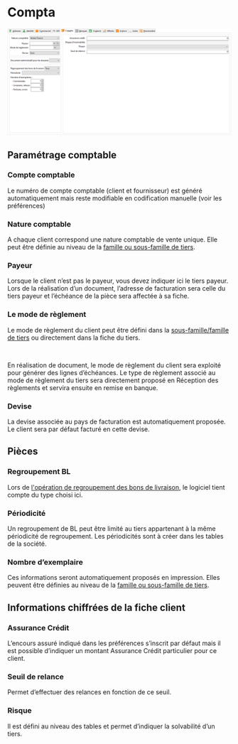 # Compta

![](OngletCompta.png)


## Paramétrage comptable


### Compte comptable


Le numéro de compte comptable (client et fournisseur) est généré automatiquement 
 mais reste modifiable en codification manuelle (voir les préférences)


### Nature comptable


A chaque client correspond une nature comptable de vente unique. Elle 
 peut être définie au niveau de la [famille 
 ou sous-famille de tiers](../../7/ListeFamillesTiers.md).


### Payeur


Lorsque le client n’est pas le payeur, vous devez indiquer ici le tiers 
 payeur. Lors de la réalisation d’un document, l’adresse de facturation 
 sera celle du tiers payeur et l’échéance de la pièce sera affectée à sa 
 fiche.


### Le mode de règlement


Le mode de règlement du client peut être défini dans la [sous-famille/famille 
 de tiers](../../7/ListeFamillesTiers.md) ou directement dans la fiche du tiers.


 


En réalisation de document, le mode de règlement du client sera exploité 
 pour générer des lignes d’échéances. Le type de règlement associé au mode 
 de règlement du tiers sera directement proposé en Réception des règlements 
 et servira ensuite en remise en banque.


### Devise


La devise associée au pays de facturation est automatiquement proposée. 
 Le client sera par défaut facturé en cette devise.


## Pièces


### Regroupement BL


Lors de [l'opération 
 de regroupement des bons de livraison](../../../Ventes/Documents/Regroupement/1/RegroupementManuel.md), le logiciel tient compte du 
 type choisi ici.


### Périodicité


Un regroupement de BL peut être limité au tiers appartenant à la même 
 périodicité de regroupement. Les périodicités sont à créer dans les tables 
 de la société.


### Nombre d’exemplaire


Ces informations seront automatiquement proposés en impression. Elles 
 peuvent être définies au niveau de la [famille 
 ou sous-famille de tiers](../../7/ListeFamillesTiers.md).


## Informations chiffrées de la fiche client


### Assurance Crédit


L’encours assuré indiqué dans les préférences s’inscrit par défaut mais 
 il est possible d’indiquer un montant Assurance Crédit particulier pour 
 ce client.


### Seuil de relance


Permet d’effectuer des relances en fonction de ce seuil.


### Risque


Il est défini au niveau des tables et permet d’indiquer la solvabilité 
 d’un tiers.


 


